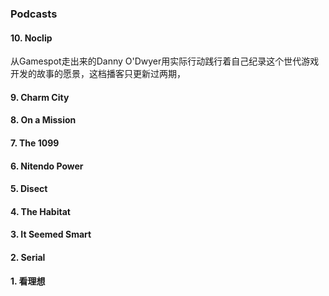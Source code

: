 ### Podcasts
#### 10. Noclip
从Gamespot走出来的Danny O'Dwyer用实际行动践行着自己纪录这个世代游戏开发的故事的愿景，这档播客只更新过两期，
#### 9. Charm City
#### 8. On a Mission
#### 7. The 1099
#### 6. Nitendo Power
#### 5. Disect
#### 4. The Habitat
#### 3. It Seemed Smart
#### 2. Serial
#### 1. 看理想
<!--stackedit_data:
eyJoaXN0b3J5IjpbNzg4MzU5OTY3LDExOTEzODY0MzIsLTE2Mj
QxNTUwODhdfQ==
-->